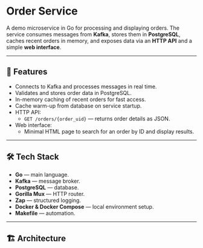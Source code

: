 # Order Service

A demo microservice in Go for processing and displaying orders.
The service consumes messages from **Kafka**, stores them in **PostgreSQL**, caches recent orders in memory, and exposes data via an **HTTP API** and a simple **web interface**.

---

## 📌 Features

- Connects to Kafka and processes messages in real time.
- Validates and stores order data in PostgreSQL.
- In-memory caching of recent orders for fast access.
- Cache warm-up from database on service startup.
- HTTP API:
  - `GET /orders/{order_uid}` — returns order details as JSON.
- Web interface:
  - Minimal HTML page to search for an order by ID and display results.

---

## 🛠️ Tech Stack

- **Go** — main language.
- **Kafka** — message broker.
- **PostgreSQL** — database.
- **Gorilla Mux** — HTTP router.
- **Zap** — structured logging.
- **Docker & Docker Compose** — local environment setup.
- **Makefile** — automation.

---

## 🏗️ Architecture

